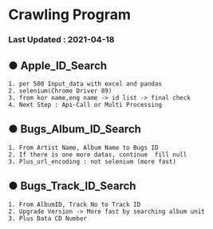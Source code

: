 # Crawling Program
### Last Updated : 2021-04-18                 

## ● Apple_ID_Search            
    1. per 500 Input_data with excel and pandas       
    2. selenium(Chrome Driver 89)        
    3. from kor name,eng name -> id list -> final check       
    4. Next Step : Api-Call or Multi Processing       
## ● Bugs_Album_ID_Search               
    1. From Artist Name, Album Name to Bugs ID    
    2. If there is one more datas, continue  fill null    
    3. Plus_url_encoding : not selenium (more fast)    
## ● Bugs_Track_ID_Search        
    1. From AlbumID, Track No to Track ID       
    2. Upgrade Version -> More fast by searching album unit    
    3. Plus Data CD Number      
    
